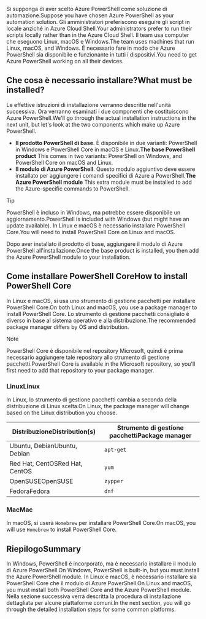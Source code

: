 <span data-ttu-id="ab66d-101">Si supponga di aver scelto Azure PowerShell come soluzione di automazione.</span><span class="sxs-lookup"><span data-stu-id="ab66d-101">Suppose you have chosen Azure PowerShell as your automation solution.</span></span> <span data-ttu-id="ab66d-102">Gli amministratori preferiscono eseguire gli script in locale anziché in Azure Cloud Shell.</span><span class="sxs-lookup"><span data-stu-id="ab66d-102">Your administrators prefer to run their scripts locally rather than in the Azure Cloud Shell.</span></span> <span data-ttu-id="ab66d-103">Il team usa computer che eseguono Linux, macOS e Windows.</span><span class="sxs-lookup"><span data-stu-id="ab66d-103">The team uses machines that run Linux, macOS, and Windows.</span></span> <span data-ttu-id="ab66d-104">È necessario fare in modo che Azure PowerShell sia disponibile e funzionante in tutti i dispositivi.</span><span class="sxs-lookup"><span data-stu-id="ab66d-104">You need to get Azure PowerShell working on all their devices.</span></span> 

## <a name="what-must-be-installed"></a><span data-ttu-id="ab66d-105">Che cosa è necessario installare?</span><span class="sxs-lookup"><span data-stu-id="ab66d-105">What must be installed?</span></span>
<span data-ttu-id="ab66d-106">Le effettive istruzioni di installazione verranno descritte nell'unità successiva. Ora verranno esaminati i due componenti che costituiscono Azure PowerShell.</span><span class="sxs-lookup"><span data-stu-id="ab66d-106">We'll go through the actual installation instructions in the next unit, but let's look at the two components which make up Azure PowerShell.</span></span>

- <span data-ttu-id="ab66d-107">**Il prodotto PowerShell di base**. È disponibile in due varianti: PowerShell in Windows e PowerShell Core in macOS e Linux.</span><span class="sxs-lookup"><span data-stu-id="ab66d-107">**The base PowerShell product** This comes in two variants: PowerShell on Windows, and PowerShell Core on macOS and Linux.</span></span>
- <span data-ttu-id="ab66d-108">**Il modulo di Azure PowerShell**. Questo modulo aggiuntivo deve essere installato per aggiungere i comandi specifici di Azure a PowerShell.</span><span class="sxs-lookup"><span data-stu-id="ab66d-108">**The Azure PowerShell module** This extra module must be installed to add the Azure-specific commands to PowerShell.</span></span>

> [!TIP]
> <span data-ttu-id="ab66d-109">PowerShell è incluso in Windows, ma potrebbe essere disponibile un aggiornamento.</span><span class="sxs-lookup"><span data-stu-id="ab66d-109">PowerShell is included with Windows (but might have an update available).</span></span> <span data-ttu-id="ab66d-110">In Linux e macOS è necessario installare PowerShell Core.</span><span class="sxs-lookup"><span data-stu-id="ab66d-110">You will need to install PowerShell Core on Linux and macOS.</span></span>

<span data-ttu-id="ab66d-111">Dopo aver installato il prodotto di base, aggiungere il modulo di Azure PowerShell all'installazione.</span><span class="sxs-lookup"><span data-stu-id="ab66d-111">Once the base product is installed, you then add the Azure PowerShell module to your installation.</span></span>

## <a name="how-to-install-powershell-core"></a><span data-ttu-id="ab66d-112">Come installare PowerShell Core</span><span class="sxs-lookup"><span data-stu-id="ab66d-112">How to install PowerShell Core</span></span>
<span data-ttu-id="ab66d-113">In Linux e macOS, si usa uno strumento di gestione pacchetti per installare PowerShell Core.</span><span class="sxs-lookup"><span data-stu-id="ab66d-113">On both Linux and macOS, you use a package manager to install PowerShell Core.</span></span> <span data-ttu-id="ab66d-114">Lo strumento di gestione pacchetti consigliato è diverso in base al sistema operativo e alla distribuzione.</span><span class="sxs-lookup"><span data-stu-id="ab66d-114">The recommended package manager differs by OS and distribution.</span></span>

> [!NOTE]
> <span data-ttu-id="ab66d-115">PowerShell Core è disponibile nel repository Microsoft, quindi è prima necessario aggiungere tale repository allo strumento di gestione pacchetti.</span><span class="sxs-lookup"><span data-stu-id="ab66d-115">PowerShell Core is available in the Microsoft repository, so you'll first need to add that repository to your package manager.</span></span>

### <a name="linux"></a><span data-ttu-id="ab66d-116">Linux</span><span class="sxs-lookup"><span data-stu-id="ab66d-116">Linux</span></span>
<span data-ttu-id="ab66d-117">In Linux, lo strumento di gestione pacchetti cambia a seconda della distribuzione di Linux scelta.</span><span class="sxs-lookup"><span data-stu-id="ab66d-117">On Linux, the package manager will change based on the Linux distribution you choose.</span></span>

| <span data-ttu-id="ab66d-118">Distribuzione</span><span class="sxs-lookup"><span data-stu-id="ab66d-118">Distribution(s)</span></span>  | <span data-ttu-id="ab66d-119">Strumento di gestione pacchetti</span><span class="sxs-lookup"><span data-stu-id="ab66d-119">Package manager</span></span> |
|------------------|-----------------|
| <span data-ttu-id="ab66d-120">Ubuntu, Debian</span><span class="sxs-lookup"><span data-stu-id="ab66d-120">Ubuntu, Debian</span></span>   | `apt-get`       |
| <span data-ttu-id="ab66d-121">Red Hat, CentOS</span><span class="sxs-lookup"><span data-stu-id="ab66d-121">Red Hat, CentOS</span></span>  | `yum`           |
| <span data-ttu-id="ab66d-122">OpenSUSE</span><span class="sxs-lookup"><span data-stu-id="ab66d-122">OpenSUSE</span></span>         | `zypper`        |
| <span data-ttu-id="ab66d-123">Fedora</span><span class="sxs-lookup"><span data-stu-id="ab66d-123">Fedora</span></span>           | `dnf`           |

### <a name="mac"></a><span data-ttu-id="ab66d-124">Mac</span><span class="sxs-lookup"><span data-stu-id="ab66d-124">Mac</span></span>
<span data-ttu-id="ab66d-125">In macOS, si userà `Homebrew` per installare PowerShell Core.</span><span class="sxs-lookup"><span data-stu-id="ab66d-125">On macOS, you will use `Homebrew` to install PowerShell Core.</span></span>

## <a name="summary"></a><span data-ttu-id="ab66d-126">Riepilogo</span><span class="sxs-lookup"><span data-stu-id="ab66d-126">Summary</span></span>
<span data-ttu-id="ab66d-127">In Windows, PowerShell è incorporato, ma è necessario installare il modulo di Azure PowerShell.</span><span class="sxs-lookup"><span data-stu-id="ab66d-127">On Windows, PowerShell is built-in, but you must install the Azure PowerShell module.</span></span> <span data-ttu-id="ab66d-128">In Linux e macOS, è necessario installare sia PowerShell Core che il modulo di Azure PowerShell.</span><span class="sxs-lookup"><span data-stu-id="ab66d-128">On Linux and macOS, you must install both PowerShell Core and the Azure PowerShell module.</span></span> <span data-ttu-id="ab66d-129">Nella sezione successiva verrà descritta la procedura di installazione dettagliata per alcune piattaforme comuni.</span><span class="sxs-lookup"><span data-stu-id="ab66d-129">In the next section, you will go through the detailed installation steps for some common platforms.</span></span>